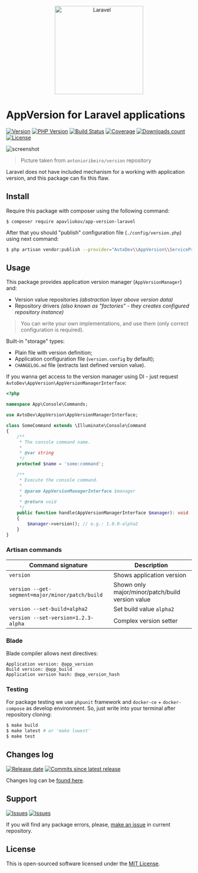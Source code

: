 <p align="center">
  <img src="https://laravel.com/assets/img/components/logo-laravel.svg" alt="Laravel" width="240" />
</p>

# AppVersion for Laravel applications

[![Version][badge_packagist_version]][link_packagist]
[![PHP Version][badge_php_version]][link_packagist]
[![Build Status][badge_build_status]][link_build_status]
[![Coverage][badge_coverage]][link_coverage]
[![Downloads count][badge_downloads_count]][link_packagist]
[![License][badge_license]][link_license]

![screenshot](https://hsto.org/webt/jl/ec/1y/jlec1yfz16_6cgmjp7fjv9krrro.png)

> Picture taken from `antonioribeiro/version` repository

Laravel does not have included mechanism for a working with application version, and this package can fix this flaw.

## Install

Require this package with composer using the following command:

```shell
$ composer require apavliukov/app-version-laravel
```

After that you should "publish" configuration file (`./config/version.php`) using next command:

```bash
$ php artisan vendor:publish --provider="AvtoDev\\AppVersion\\ServiceProvider"
```

## Usage

This package provides application version manager (`AppVersionManager`) and:

- Version value repositories _(abstraction layer above version data)_
- Repository drivers _(also known as "factories" - they creates configured repository instance)_

> You can write your own implementations, and use them (only correct configuration is required).

Built-in "storage" types:

- Plain file with version definition;
- Application configuration file (`version.config` by default);
- `CHANGELOG.md` file (extracts last defined version value).

If you wanna get access to the version manager using DI - just request `AvtoDev\AppVersion\AppVersionManagerInterface`:

```php
<?php

namespace App\Console\Commands;

use AvtoDev\AppVersion\AppVersionManagerInterface;

class SomeCommand extends \Illuminate\Console\Command
{
    /**
     * The console command name.
     *
     * @var string
     */
    protected $name = 'some:command';

    /**
     * Execute the console command.
     *
     * @param AppVersionManagerInterface $manager
     *
     * @return void
     */
    public function handle(AppVersionManagerInterface $manager): void
    {
        $manager->version(); // e.g.: 1.0.0-alpha2
    }
}
```

### Artisan commands

Command signature                               | Description
----------------------------------------------- | -----------------------------
`version`                                       | Shows application version
`version --get-segment=major/minor/patch/build` | Shown only major/minor/patch/build version value
`version --set-build=alpha2`                    | Set build value `alpha2`
`version --set-version=1.2.3-alpha`             | Complex version setter

### Blade

Blade compiler allows next directives:

```smarty
Application version: @app_version
Build version: @app_build
Application version hash: @app_version_hash
```

### Testing

For package testing we use `phpunit` framework and `docker-ce` + `docker-compose` as develop environment. So, just write into your terminal after repository cloning:

```bash
$ make build
$ make latest # or 'make lowest'
$ make test
```

## Changes log

[![Release date][badge_release_date]][link_releases]
[![Commits since latest release][badge_commits_since_release]][link_commits]

Changes log can be [found here][link_changes_log].

## Support

[![Issues][badge_issues]][link_issues]
[![Issues][badge_pulls]][link_pulls]

If you will find any package errors, please, [make an issue][link_create_issue] in current repository.

## License

This is open-sourced software licensed under the [MIT License][link_license].

[badge_packagist_version]:https://img.shields.io/packagist/v/apavliukov/app-version-laravel.svg?maxAge=180
[badge_php_version]:https://img.shields.io/packagist/php-v/apavliukov/app-version-laravel.svg?longCache=true
[badge_build_status]:https://img.shields.io/github/workflow/status/apavliukov/app-version-laravel/tests/master
[badge_coverage]:https://img.shields.io/codecov/c/github/apavliukov/app-version-laravel/master.svg?maxAge=60
[badge_downloads_count]:https://img.shields.io/packagist/dt/apavliukov/app-version-laravel.svg?maxAge=180
[badge_license]:https://img.shields.io/packagist/l/apavliukov/app-version-laravel.svg?longCache=true
[badge_release_date]:https://img.shields.io/github/release-date/apavliukov/app-version-laravel.svg?style=flat-square&maxAge=180
[badge_commits_since_release]:https://img.shields.io/github/commits-since/apavliukov/app-version-laravel/latest.svg?style=flat-square&maxAge=180
[badge_issues]:https://img.shields.io/github/issues/apavliukov/app-version-laravel.svg?style=flat-square&maxAge=180
[badge_pulls]:https://img.shields.io/github/issues-pr/apavliukov/app-version-laravel.svg?style=flat-square&maxAge=180
[link_releases]:https://github.com/apavliukov/app-version-laravel/releases
[link_packagist]:https://packagist.org/packages/apavliukov/app-version-laravel
[link_build_status]:https://github.com/apavliukov/app-version-laravel/actions
[link_coverage]:https://codecov.io/gh/apavliukov/app-version-laravel/
[link_changes_log]:https://github.com/apavliukov/app-version-laravel/blob/master/CHANGELOG.md
[link_issues]:https://github.com/apavliukov/app-version-laravel/issues
[link_create_issue]:https://github.com/apavliukov/app-version-laravel/issues/new/choose
[link_commits]:https://github.com/apavliukov/app-version-laravel/commits
[link_pulls]:https://github.com/apavliukov/app-version-laravel/pulls
[link_license]:https://github.com/apavliukov/app-version-laravel/blob/master/LICENSE
[getcomposer]:https://getcomposer.org/download/
